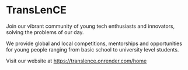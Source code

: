 # TransLenCE

Join our vibrant community of young tech enthusiasts and innovators, solving the problems of our day. 

We provide global and local competitions, mentorships and opportunities for young people ranging from 
basic school to university level students.

Visit our website at https://translence.onrender.com/home
